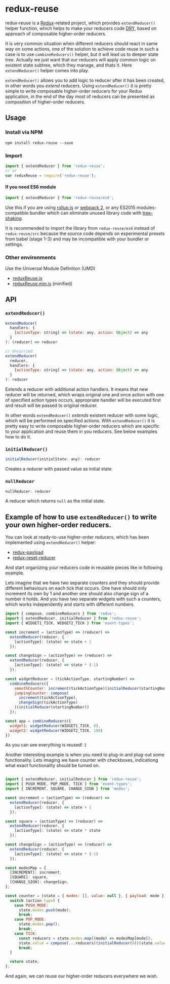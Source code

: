 # redux-reuse

redux-reuse is a [Redux](https://github.com/reactjs/redux "Redux")-related project,
which provides `extendReducer()` helper function, which helps to make your reducers
code [DRY](https://en.wikipedia.org/wiki/Don%27t_repeat_yourself "DRY"), based on approach
of composable higher-order reducers.

It is very common situation when different reducers should react in same way on some actions,
one of the solution to achieve code reuse in such a case is to use `combineReducers()` helper,
but it will lead us to deeper state tree. Actually we just want that our reducers will
apply common logic on existent state subtree, which they manage, and thats it.
Here `extendReducer()` helper comes into play.

`extendReducer()` allows you to add logic to reducer after it has been created,
in other words you *extend* reducers.
Using `extendReducer()` it is pretty simple to write composable higher-order reducers
for your Redux application, in the end of the day most of reducers can be presented as
composition of higher-order reducers.

## Usage

### Install via NPM

```
npm install redux-reuse --save
```

### Import

```javascript
import { extendReducer } from 'redux-reuse';
// or
var reduxReuse = require('redux-reuse');
```

#### If you need ES6 module
```javascript
import { extendReducer } from 'redux-reuse/es6';
```
Use this if you are using [rollup.js](http://rollupjs.org/) or
[webpack 2](http://webpack.github.io/docs/changelog.html#2-1-x-beta), or any
ES2015 modules-compatible bundler which can eliminate unused library code with
[tree-shaking](http://www.2ality.com/2015/12/webpack-tree-shaking.html).

It is recommended to import the library from `redux-reuse/es6` instead of
`redux-reuse/src` because the source code depends on experimental presets from
babel (stage 1-3) and may be incompatible with your bundler or settings.

### Other environments

Use the Universal Module Definition (UMD)

- [reduxReuse.js](dist/reduxReuse.js)
- [reduxReuse.min.js](dist/reduxReuse.min.js) (minified)

## API

### `extendReducer()`

```js
extendReducer(
  handlers: {
    [actionType: string] => (state: any, action: Object) => any
  }
): (reducer) => reducer

// Uncurried
extendReducer(
  reducer,
  handlers: {
    [actionType: string] => (state: any, action: Object) => any
  }
): reducer
```

Extends a reducer with additional action handlers. It means that new reducer will be returned,
which wraps original one and once action with one of specified action types occurs,
appropriate handler will be executed first and result will be passed to original reducer.

In other words `extendReducer()` *extends* existent reducer with some logic, which will be performed
on specified actions. With `extendReducer()` it is pretty easy to write composable
higher-order reducers which are specific to your application and reuse them in you reducers.
See below examples how to do it.

### `initialReducer()`

```js
initialReducer(initialState: any): reducer
```

Creates a reducer with passed value as initial state.

### `nullReducer`

```js
nullReducer: reducer
```

A reducer which returns `null` as the initial state.

## Example of how to use `extendReducer()` to write your own higher-order reducers.

You can look at ready-to-use higher-order reducers, which has been implemented using
`extendReducer()` helper:
- [redux-payload](https://github.com/CyberInt/redux-payload)
- [redux-reset-reducer](https://github.com/CyberInt/redux-reset-reducer)

And start organizing your reducers code in reusable pieces like in following example.

Lets imagine that we have two separate counters and they should provide different behaviours
on each tick that occurs. One have should only increment its own by 1 and another one should
also change sign of a number it holds. And you have two separate widgets with such a counters,
which works independently and starts with different numbers.

```js
import { compose, combineReducers } from 'redux';
import { extendReducer, initialReducer } from 'redux-reuse';
import { WIDGET1_TICK, WIDGET2_TICK } from 'event-types';

const increment = (actionType) => (reducer) =>
  extendReducer(reducer, {
    [actionType]: (state) => state + 1
  });

const changeSign = (actionType) => (reducer) =>
  extendReducer(reducer, {
    [actionType]: (state) => state * (-1)
  });

const widgetReducer = (tickActionType, startingNumber) =>
  combineReducers({
    smoothCounter: increment(tickActionType)(initialReducer(startingNumber)),
    jumpingCounter: compose(
      increment(tickActionType),
      changeSign(tickActionType)
    )(initialReducer(startingNumber))
  });

const app = combineReducers({
  widget1: widgetReducer(WIDGET1_TICK, 0),
  widget2: widgetReducer(WIDGET2_TICK, 100)
})

```

As you can see everything is reused! :)

Another interesting example is when you need to plug-in and plug-out some functionality. Lets
imaging we have counter with checkboxes, indicationg what exact functionality should be turned on.

```js

import { extendReducer, initialReducer } from 'redux-reuse';
import { PUSH_MODE, POP_MODE, TICK } from 'event-types';
import { INCREMENT, SQUARE, CHANGE_SIGN } from 'modes';

const increment = (actionType) => (reducer) =>
  extendReducer(reducer, {
    [actionType]: (state) => state + 1
  });

const square = (actionType) => (reducer) =>
  extendReducer(reducer, {
    [actionType]: (state) => state * state
  });

const changeSign = (actionType) => (reducer) =>
  extendReducer(reducer, {
    [actionType]: (state) => state * (-1)
  });

const modesMap = {
  [INCREMENT]: increment,
  [SQUARE]: square,
  [CHANGE_SIGN]: changeSign,
};

const counter = (state = { modes: [], value: null }, { payload: mode }) => {
  switch (action.type) {
    case PUSH_MODE:
      state.modes.push(mode);
      break;
    case POP_MODE:
      state.modes.pop();
      break;
    case TICK:
      const reducers = state.modes.map((mode) => modesMap[mode]);
      state.value = compose(...reducers)(initialReducer(0))(state.value, action);
      break;
  }

  return state;
};

```

And again, we can reuse our higher-order reducers everywhere we wish.
